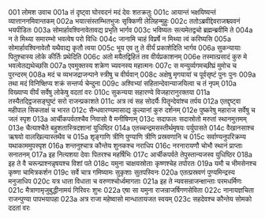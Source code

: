 001	लोमश उवाच
001a	तं दृष्ट्वा घोरवदनं मदं देवः शतक्रतुः
001c	आयान्तं भक्षयिष्यन्तं व्यात्ताननमिवान्तकम्
002a	भयात्संस्तम्भितभुजः सृक्किणी लेलिहन्मुहुः
002c	ततोऽब्रवीद्देवराजश्च्यवनं भयपीडितः
003a	सोमार्हावश्विनावेतावद्य प्रभृति भार्गव
003c	भविष्यतः सत्यमेतद्वचो ब्रह्मन्ब्रवीमि ते
004a	न ते मिथ्या समारम्भो भवत्वेष परो विधिः
004c	जानामि चाहं विप्रर्षे न मिथ्या त्वं करिष्यसि
005a	सोमार्हावश्विनावेतौ यथैवाद्य कृतौ त्वया
005c	भूय एव तु ते वीर्यं प्रकाशेदिति भार्गव
006a	सुकन्यायाः पितुश्चास्य लोके कीर्तिः प्रथेदिति
006c	अतो मयैतद्विहितं तव वीर्यप्रकाशनम्
006e	तस्मात्प्रसादं कुरु मे भवत्वेतद्यथेच्छसि
007a	एवमुक्तस्य शक्रेण च्यवनस्य महात्मनः
007c	स मन्युर्व्यगमच्छीघ्रं मुमोच च पुरन्दरम्
008a	मदं च व्यभजद्राजन्पाने स्त्रीषु च वीर्यवान्
008c	अक्षेषु मृगयायां च पूर्वसृष्टं पुनः पुनः
009a	तथा मदं विनिष्क्षिप्य शक्रं सन्तर्प्य चेन्दुना
009c	अश्विभ्यां सहितान्देवान्याजयित्वा च तं नृपम्
010a	विख्याप्य वीर्यं सर्वेषु लोकेषु वदतां वरः
010c	सुकन्यया सहारण्ये विजहारानुरक्तया
011a	तस्यैतद्द्विजसङ्घुष्टं सरो राजन्प्रकाशते
011c	अत्र त्वं सह सोदर्यैः पितॄन्देवांश्च तर्पय
012a	एतद्दृष्ट्वा महीपाल सिकताक्षं च भारत
012c	सैन्धवारण्यमासाद्य कुल्यानां कुरु दर्शनम्
012e	पुष्करेषु महाराज सर्वेषु च जलं स्पृश
013a	आर्चीकपर्वतश्चैव निवासो वै मनीषिणाम्
013c	सदाफलः सदास्रोतो मरुतां स्थानमुत्तमम्
013e	चैत्याश्चैते बहुशतास्त्रिदशानां युधिष्ठिर
014a	एतच्चन्द्रमसस्तीर्थमृषयः पर्युपासते
014c	वैखानसाश्च ऋषयो वालखिल्यास्तथैव च
015a	शृङ्गाणि त्रीणि पुण्याणि त्रीणि प्रस्रवणानि च
015c	सर्वाण्यनुपरिक्रम्य यथाकाममुपस्पृश
016a	शन्तनुश्चात्र कौन्तेय शुनकश्च नराधिप
016c	नरनारायणौ चोभौ स्थानं प्राप्ताः सनातनम्
017a	इह नित्यशया देवाः पितरश्च महर्षिभिः
017c	आर्चीकपर्वते तेपुस्तान्यजस्व युधिष्ठिर
018a	इह ते वै चरून्प्राश्नन्नृषयश्च विशां पते
018c	यमुना चाक्षयस्रोताः कृष्णश्चेह तपोरतः
019a	यमौ च भीमसेनश्च कृष्णा चामित्रकर्शन
019c	सर्वे चात्र गमिष्यामः सुकृशाः सुतपस्विनः
020a	एतत्प्रस्रवणं पुण्यमिन्द्रस्य मनुजाधिप
020c	यत्र धाता विधाता च वरुणश्चोर्ध्वमागताः
021a	इह ते न्यवसन्राजन्क्षान्ताः परमधर्मिणः
021c	मैत्राणामृजुबुद्धीनामयं गिरिवरः शुभः
022a	एषा सा यमुना राजन्राजर्षिगणसेविता
022c	नानायज्ञचिता राजन्पुण्या पापभयापहा
023a	अत्र राजा महेष्वासो मान्धातायजत स्वयम्
023c	सहदेवश्च कौन्तेय सोमको ददतां वरः
